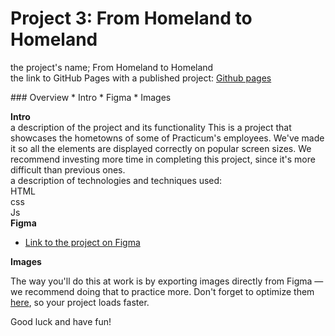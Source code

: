 # Project 3: From Homeland to Homeland
 <p>the project's name;
 From Homeland to Homeland<br>
 the link to GitHub Pages with a published project: 
  <a href="https://romans1995.github.io/web_project_3/"> Github pages </a></p>
### Overview  
* Intro  
* Figma  
* Images  
  
**Intro**    
  a description of the project and its functionality
This is a project that showcases the hometowns of some of Practicum's employees. We've made it so all the elements are displayed correctly on popular screen sizes. We recommend investing more time in completing this project, since it's more difficult than previous ones.  
  a description of technologies and techniques used:<br>
  HTML <br>
  css<br>
  Js<br>
**Figma**  
  
* [Link to the project on Figma](https://www.figma.com/file/1zCYcflj6BJx5VqOvXU9nb/Sprint-3-From-Homeland-to-Homeland-desktop-mobile?node-id=0%3A1)  
  
**Images**  
  
The way you'll do this at work is by exporting images directly from Figma — we recommend doing that to practice more. Don't forget to optimize them [here](https://tinypng.com/), so your project loads faster. 
  
Good luck and have fun!  

